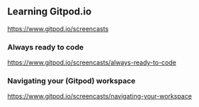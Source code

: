 ## Learning Gitpod.io

https://www.gitpod.io/screencasts

### Always ready to code

https://www.gitpod.io/screencasts/always-ready-to-code

### Navigating your (Gitpod) workspace

https://www.gitpod.io/screencasts/navigating-your-workspace

